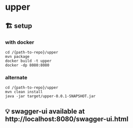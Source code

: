 # upper
## 🏗️ setup
### with docker
```
cd /{path-to-repo}/upper
mvn package
docker build -t upper
docker -dp 8080:8080
```
### alternate
```
cd /{path-to-repo}/upper
mvn clean install
java -jar target/upper-0.0.1-SNAPSHOT.jar
```
## 💡 swagger-ui available at http://localhost:8080/swagger-ui.html
